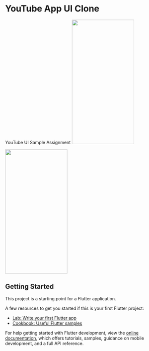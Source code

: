 # YouTube App UI Clone

YouTube UI Sample Assignment
<img src= "https://user-images.githubusercontent.com/87460435/200132227-76c5481c-060e-4dab-84ca-f03643074c54.jpg" width ="200" height= "400">

<img src= "https://user-images.githubusercontent.com/87460435/200132232-d218fa33-6f46-480c-b3d7-d0a5bc117972.jpg" width ="200" height= "400">




## Getting Started

This project is a starting point for a Flutter application.

A few resources to get you started if this is your first Flutter project:

- [Lab: Write your first Flutter app](https://docs.flutter.dev/get-started/codelab)
- [Cookbook: Useful Flutter samples](https://docs.flutter.dev/cookbook)

For help getting started with Flutter development, view the
[online documentation](https://docs.flutter.dev/), which offers tutorials,
samples, guidance on mobile development, and a full API reference.
